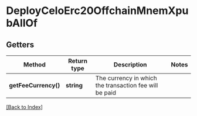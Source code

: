 # DeployCeloErc20OffchainMnemXpubAllOf

## Getters

Method | Return type | Description | Notes
------------ | ------------- | ------------- | -------------
**getFeeCurrency()** | **string** | The currency in which the transaction fee will be paid |

[[Back to Index]](../index.md)
